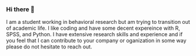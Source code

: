 ### Hi there 👋
I am a student working in behavioral research but am trying to transition out of academic life. I like coding and have some decent expereince with R, SPSS, and Python. I have extensive research skills and experience and if you feel that I can contribute to your company or oganization in some way please do not hesitate to reach out. 

<!--
**mattgehr94/mattgehr94** is a ✨ _special_ ✨ repository because its `README.md` (this file) appears on your GitHub profile.

Here are some ideas to get you started:

- 🔭 I’m currently working on ...
- 🌱 I’m currently learning ...
- 👯 I’m looking to collaborate on ...
- 🤔 I’m looking for help with ...
- 💬 Ask me about ...
- 📫 How to reach me: ...
- 😄 Pronouns: ...
- ⚡ Fun fact: ...
-->
